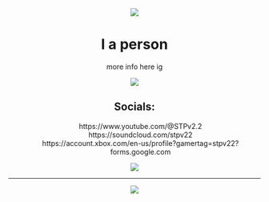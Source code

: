 <div align="center">
  <img src="https://discord-readme-badge.vercel.app/api?id=1187124067283783731">
  <h1>I a person</h1>
  <p>more info here ig</p>
  <img src="https://github-readme-stats.vercel.app/api/top-langs/?username=STPv22&theme=radical"><br>
  <h2>Socials:</h2>
  <ul style="list-style: none;">
    <li>https://www.youtube.com/@STPv2.2</li>
    <li>https://soundcloud.com/stpv22</li>
    <li>https://account.xbox.com/en-us/profile?gamertag=stpv22?forms.google.com</li>
  </ul>
  <img src="https://minecraftpanda.com/tools/achievement-generator/output?icon=33&title=THX%20%3A3&text=You%20read%20my%20README%21"/>
  <hr>
  <a href="https://skillicons.dev">
      <img src="https://skillicons.dev/icons?i=js,html,css,java,p5js,vscode,windows" />
    </a>
</div>
